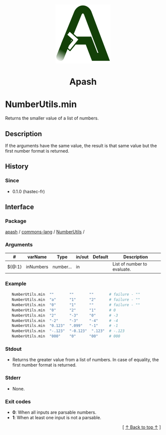 
<div align='center' id='apash-top'>
  <a href='https://github.com/hastec-fr/apash'>
    <img alt='apash-logo' src='../../../../../../assets/apash-logo.svg'/>
  </a>

  # Apash
</div>


# NumberUtils.min
Returns the smaller value of a list of numbers.
## Description
   If the arguments have the same value, the result is that same value
   but the first number format is returned.

## History
### Since
  * 0.1.0 (hastec-fr)

## Interface
### Package
<!-- apash.packageBegin -->
[apash](../../../apash.md) / [commons-lang](../../commons-lang.md) / [NumberUtils](../NumberUtils.md) / 
<!-- apash.packageEnd -->

### Arguments
 | #      | varName        | Type          | in/out   | Default    | Description                           |
 |--------|----------------|---------------|----------|------------|---------------------------------------|
 | ${@:1} | inNumbers      | number...     | in       |            | List of number to evaluate.           |

### Example
 ```bash
    NumberUtils.min  ""       ""       ""       # failure - ""
    NumberUtils.min  "a"      "1"      "2"      # failure - ""
    NumberUtils.min  "0"      "1"      ""       # failure - ""
    NumberUtils.min  "0"      "2"      "1"      # 0
    NumberUtils.min  "2"      "-3"     "0"      # -3
    NumberUtils.min  "-2"     "-3"     "-4"     # -4
    NumberUtils.min  "0.123"  ".099"   "-1"     # -1
    NumberUtils.min  "-.123"  "-0.123"  ".123"  # -.123
    NumberUtils.min  "000"    "0"      "00"     # 000
 ```

### Stdout
  * Returns the greater value from a list of numbers.
         In case of equality, the first number format is returned.
### Stderr
  * None.

### Exit codes
  * **0**: When all inputs are parsable numbers.
  * **1**: When at least one input is not a parsable.

  <div align='right'>[ <a href='#apash-top'>↑ Back to top ↑</a> ]</div>

